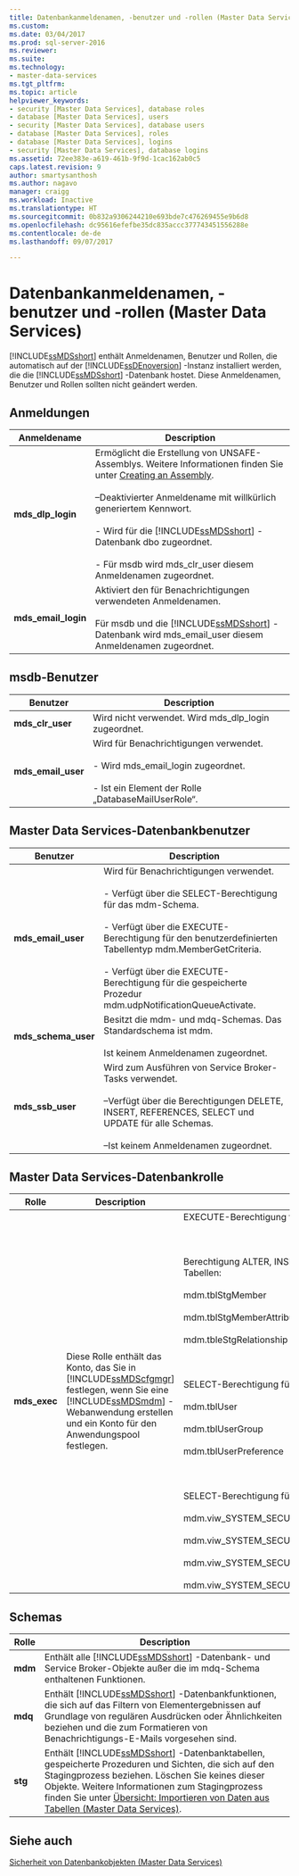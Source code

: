 ```yaml
---
title: Datenbankanmeldenamen, -benutzer und -rollen (Master Data Services) | Microsoft-Dokumentation
ms.custom: 
ms.date: 03/04/2017
ms.prod: sql-server-2016
ms.reviewer: 
ms.suite: 
ms.technology:
- master-data-services
ms.tgt_pltfrm: 
ms.topic: article
helpviewer_keywords:
- security [Master Data Services], database roles
- database [Master Data Services], users
- security [Master Data Services], database users
- database [Master Data Services], roles
- database [Master Data Services], logins
- security [Master Data Services], database logins
ms.assetid: 72ee383e-a619-461b-9f9d-1cac162ab0c5
caps.latest.revision: 9
author: smartysanthosh
ms.author: nagavo
manager: craigg
ms.workload: Inactive
ms.translationtype: HT
ms.sourcegitcommit: 0b832a9306244210e693bde7c476269455e9b6d8
ms.openlocfilehash: dc95616efefbe35dc835accc377743451556288e
ms.contentlocale: de-de
ms.lasthandoff: 09/07/2017

---
```

# <a name="database-logins-users-and-roles-master-data-services"></a>Datenbankanmeldenamen, -benutzer und -rollen (Master Data Services)
  [!INCLUDE[ssMDSshort](../includes/ssmdsshort-md.md)] enthält Anmeldenamen, Benutzer und Rollen, die automatisch auf der [!INCLUDE[ssDEnoversion](../includes/ssdenoversion-md.md)] -Instanz installiert werden, die die [!INCLUDE[ssMDSshort](../includes/ssmdsshort-md.md)] -Datenbank hostet. Diese Anmeldenamen, Benutzer und Rollen sollten nicht geändert werden.  
  
## <a name="logins"></a>Anmeldungen  
  
|Anmeldename|Description|  
|-----------|-----------------|  
|**mds_dlp_login**|Ermöglicht die Erstellung von UNSAFE-Assemblys. Weitere Informationen finden Sie unter [Creating an Assembly](../relational-databases/clr-integration/assemblies/creating-an-assembly.md).<br /><br /> –Deaktivierter Anmeldename mit willkürlich generiertem Kennwort.<br /><br /> - Wird für die [!INCLUDE[ssMDSshort](../includes/ssmdsshort-md.md)] -Datenbank dbo zugeordnet.<br /><br /> - Für msdb wird mds_clr_user diesem Anmeldenamen zugeordnet.|  
|**mds_email_login**|Aktiviert den für Benachrichtigungen verwendeten Anmeldenamen.<br /><br /> Für msdb und die [!INCLUDE[ssMDSshort](../includes/ssmdsshort-md.md)] -Datenbank wird mds_email_user diesem Anmeldenamen zugeordnet.|  
  
## <a name="msdb-users"></a>msdb-Benutzer  
  
|Benutzer|Description|  
|----------|-----------------|  
|**mds_clr_user**|Wird nicht verwendet. Wird mds_dlp_login zugeordnet.|  
|**mds_email_user**|Wird für Benachrichtigungen verwendet.<br /><br /> - Wird mds_email_login zugeordnet.<br /><br /> - Ist ein Element der Rolle „DatabaseMailUserRole“.|  
  
## <a name="master-data-services-database-users"></a>Master Data Services-Datenbankbenutzer  
  
|Benutzer|Description|  
|----------|-----------------|  
|**mds_email_user**|Wird für Benachrichtigungen verwendet.<br /><br /> - Verfügt über die SELECT-Berechtigung für das mdm-Schema.<br /><br /> - Verfügt über die EXECUTE-Berechtigung für den benutzerdefinierten Tabellentyp mdm.MemberGetCriteria.<br /><br /> - Verfügt über die EXECUTE-Berechtigung für die gespeicherte Prozedur mdm.udpNotificationQueueActivate.|  
|**mds_schema_user**|Besitzt die mdm- und mdq-Schemas. Das Standardschema ist mdm.<br /><br /> Ist keinem Anmeldenamen zugeordnet.|  
|**mds_ssb_user**|Wird zum Ausführen von Service Broker-Tasks verwendet.<br /><br /> –Verfügt über die Berechtigungen DELETE, INSERT, REFERENCES, SELECT und UPDATE für alle Schemas.<br /><br /> –Ist keinem Anmeldenamen zugeordnet.|  
  
## <a name="master-data-services-database-role"></a>Master Data Services-Datenbankrolle  
  
|Rolle|Description|Berechtigungen|  
|----------|-----------------|-----------------|  
|**mds_exec**|Diese Rolle enthält das Konto, das Sie in [!INCLUDE[ssMDScfgmgr](../includes/ssmdscfgmgr-md.md)] festlegen, wenn Sie eine [!INCLUDE[ssMDSmdm](../includes/ssmdsmdm-md.md)] -Webanwendung erstellen und ein Konto für den Anwendungspool festlegen.|EXECUTE-Berechtigung für alle Schemas<br /><br /> <br /><br /> Berechtigung ALTER, INSERT und SELECT für die folgenden Tabellen:<br /><br /> mdm.tblStgMember<br /><br /> mdm.tblStgMemberAttribute<br /><br /> mdm.tbleStgRelationship<br /><br /> <br /><br /> SELECT-Berechtigung für die folgenden Tabellen:<br /><br /> mdm.tblUser<br /><br /> mdm.tblUserGroup<br /><br /> mdm.tblUserPreference<br /><br /> <br /><br /> SELECT-Berechtigung für die folgenden Sichten:<br /><br /> mdm.viw_SYSTEM_SECURITY_NAVIGATION<br /><br /> mdm.viw_SYSTEM_SECURITY_ROLE_ACCCESSCONTROL<br /><br /> mdm.viw_SYSTEM_SECURITY_ROLE_ACCCESSCONTROL_MEMBER<br /><br /> mdm.viw_SYSTEM_SECURITY_USER_MODEL|  
  
## <a name="schemas"></a>Schemas  
  
|Rolle|Description|  
|----------|-----------------|  
|**mdm**|Enthält alle [!INCLUDE[ssMDSshort](../includes/ssmdsshort-md.md)] -Datenbank- und Service Broker-Objekte außer die im mdq-Schema enthaltenen Funktionen.|  
|**mdq**|Enthält [!INCLUDE[ssMDSshort](../includes/ssmdsshort-md.md)] -Datenbankfunktionen, die sich auf das Filtern von Elementergebnissen auf Grundlage von regulären Ausdrücken oder Ähnlichkeiten beziehen und die zum Formatieren von Benachrichtigungs-E-Mails vorgesehen sind.|  
|**stg**|Enthält [!INCLUDE[ssMDSshort](../includes/ssmdsshort-md.md)] -Datenbanktabellen, gespeicherte Prozeduren und Sichten, die sich auf den Stagingprozess beziehen. Löschen Sie keines dieser Objekte. Weitere Informationen zum Stagingprozess finden Sie unter [Übersicht: Importieren von Daten aus Tabellen &#40;Master Data Services&#41;](../master-data-services/overview-importing-data-from-tables-master-data-services.md).|  
  
## <a name="see-also"></a>Siehe auch  
 [Sicherheit von Datenbankobjekten &#40;Master Data Services&#41;](../master-data-services/database-object-security-master-data-services.md)  
  
  

